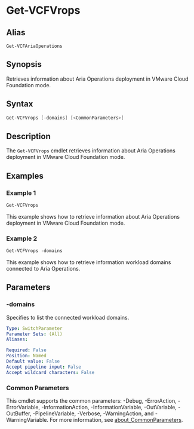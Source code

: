 # Get-VCFVrops

## Alias

`Get-VCFAriaOperations`

## Synopsis

Retrieves information about Aria Operations deployment in VMware Cloud Foundation mode.

## Syntax

```powershell
Get-VCFVrops [-domains] [<CommonParameters>]
```

## Description

The `Get-VCFVrops` cmdlet retrieves information about Aria Operations deployment in VMware Cloud Foundation mode.

## Examples

### Example 1

```powershell
Get-VCFVrops
```

This example shows how to retrieve information about Aria Operations deployment in VMware Cloud Foundation mode.

### Example 2

```powershell
Get-VCFVrops -domains
```

This example shows how to retrieve information workload domains connected to Aria Operations.

## Parameters

### -domains

Specifies to list the connected workload domains.

```yaml
Type: SwitchParameter
Parameter Sets: (All)
Aliases:

Required: False
Position: Named
Default value: False
Accept pipeline input: False
Accept wildcard characters: False
```

### Common Parameters

This cmdlet supports the common parameters: -Debug, -ErrorAction, -ErrorVariable, -InformationAction, -InformationVariable, -OutVariable, -OutBuffer, -PipelineVariable, -Verbose, -WarningAction, and -WarningVariable. For more information, see [about_CommonParameters](http://go.microsoft.com/fwlink/?LinkID=113216).
